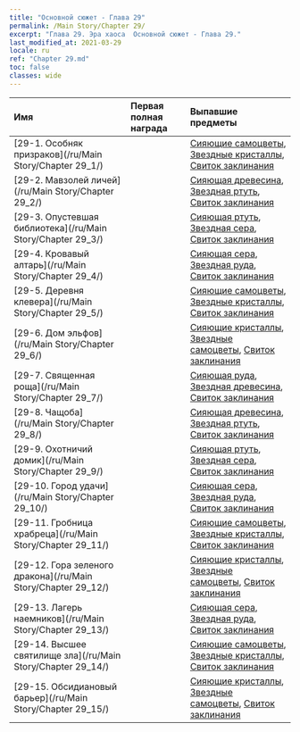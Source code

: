 ```yaml
---
title: "Основной сюжет - Глава 29"
permalink: /Main Story/Chapter 29/
excerpt: "Глава 29. Эра хаоса  Основной сюжет - Глава 29."
last_modified_at: 2021-03-29
locale: ru
ref: "Chapter 29.md"
toc: false
classes: wide
---
```


  | Имя |  Первая полная награда | Выпавшие предметы |
  |:------------|:------------|:------------| 
  | [29-1. Особняк призраков](/ru/Main Story/Chapter 29_1/) |  | [Сияющие самоцветы](/ru/Items/mat_100/), [Звездные кристаллы](/ru/Items/mat_94/), [Свиток заклинания](/ru/Items/con_694/) |
  | [29-2. Мавзолей личей](/ru/Main Story/Chapter 29_2/) |  | [Сияющая древесина](/ru/Items/mat_97/), [Звездная ртуть](/ru/Items/mat_91/), [Свиток заклинания](/ru/Items/con_694/) |
  | [29-3. Опустевшая библиотека](/ru/Main Story/Chapter 29_3/) |  | [Сияющая ртуть](/ru/Items/mat_98/), [Звездная сера](/ru/Items/mat_92/), [Свиток заклинания](/ru/Items/con_694/) |
  | [29-4. Кровавый алтарь](/ru/Main Story/Chapter 29_4/) |  | [Сияющая сера](/ru/Items/mat_99/), [Звездная руда](/ru/Items/mat_89/), [Свиток заклинания](/ru/Items/con_694/) |
  | [29-5. Деревня клевера](/ru/Main Story/Chapter 29_5/) |  | [Сияющие самоцветы](/ru/Items/mat_100/), [Звездные кристаллы](/ru/Items/mat_94/), [Свиток заклинания](/ru/Items/con_694/) |
  | [29-6. Дом эльфов](/ru/Main Story/Chapter 29_6/) |  | [Сияющие кристаллы](/ru/Items/mat_101/), [Звездные самоцветы](/ru/Items/mat_93/), [Свиток заклинания](/ru/Items/con_694/) |
  | [29-7. Священная роща](/ru/Main Story/Chapter 29_7/) |  | [Сияющая руда](/ru/Items/mat_96/), [Звездная древесина](/ru/Items/mat_90/), [Свиток заклинания](/ru/Items/con_694/) |
  | [29-8. Чащоба](/ru/Main Story/Chapter 29_8/) |  | [Сияющая древесина](/ru/Items/mat_97/), [Звездная ртуть](/ru/Items/mat_91/), [Свиток заклинания](/ru/Items/con_694/) |
  | [29-9. Охотничий домик](/ru/Main Story/Chapter 29_9/) |  | [Сияющая ртуть](/ru/Items/mat_98/), [Звездная сера](/ru/Items/mat_92/), [Свиток заклинания](/ru/Items/con_694/) |
  | [29-10. Город удачи](/ru/Main Story/Chapter 29_10/) |  | [Сияющая сера](/ru/Items/mat_99/), [Звездная руда](/ru/Items/mat_89/), [Свиток заклинания](/ru/Items/con_694/) |
  | [29-11. Гробница храбреца](/ru/Main Story/Chapter 29_11/) |  | [Сияющие самоцветы](/ru/Items/mat_100/), [Звездные кристаллы](/ru/Items/mat_94/), [Свиток заклинания](/ru/Items/con_694/) |
  | [29-12. Гора зеленого дракона](/ru/Main Story/Chapter 29_12/) |  | [Сияющие кристаллы](/ru/Items/mat_101/), [Звездные самоцветы](/ru/Items/mat_93/), [Свиток заклинания](/ru/Items/con_694/) |
  | [29-13. Лагерь наемников](/ru/Main Story/Chapter 29_13/) |  | [Сияющая сера](/ru/Items/mat_99/), [Звездная руда](/ru/Items/mat_89/), [Свиток заклинания](/ru/Items/con_694/) |
  | [29-14. Высшее святилище зла](/ru/Main Story/Chapter 29_14/) |  | [Сияющие самоцветы](/ru/Items/mat_100/), [Звездные кристаллы](/ru/Items/mat_94/), [Свиток заклинания](/ru/Items/con_694/) |
  | [29-15. Обсидиановый барьер](/ru/Main Story/Chapter 29_15/) |  | [Сияющие кристаллы](/ru/Items/mat_101/), [Звездные самоцветы](/ru/Items/mat_93/), [Свиток заклинания](/ru/Items/con_694/) |
